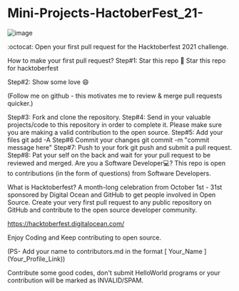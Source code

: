# Mini-Projects-HactoberFest_21-

![image](https://user-images.githubusercontent.com/67742143/137917554-4e97f798-b167-4dd9-bead-24fba7319216.png)

:octocat: Open your first pull request for the Hacktoberfest 2021 challenge.

How to make your first pull request?
Step#1: Star this repo 🌟
Star this repo for hacktoberfest

Step#2: Show some love 😄

(Follow me on github - this motivates me to review & merge pull requests quicker.)

Step#3: Fork and clone the repository.
Step#4: Send in your valuable projects/code to this repository in order to complete it. Please make sure you are making a valid contribution to the open source.
Step#5: Add your files git add -A
Step#6 Commit your changes git commit -m "commit message here"
Step#7: Push to your fork git push and submit a pull request.
Step#8: Pat your self on the back and wait for your pull request to be reviewed and merged.
Are you a Software Developer💻?
This repo is open to contributions (in the form of questions) from Software Developers.

What is Hacktoberfest?
A month-long celebration from October 1st - 31st sponsored by Digital Ocean and GitHub to get people involved in Open Source. Create your very first pull request to any public repository on GitHub and contribute to the open source developer community.

https://hacktoberfest.digitalocean.com/

Enjoy Coding and Keep contributing to open source.

(PS- Add your name to contributors.md in the format [ Your_Name ] (Your_Profile_Link))

Contribute some good codes, don't submit HelloWorld programs or your contribution will be marked as INVALID/SPAM.
